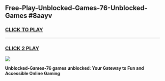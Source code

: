 
## Free-Play-Unblocked-Games-76-Unblocked-Games #8aayv
<h3>
<a href="https://news.freeplayer.one?title=Unblocked-Games-76&ref=8M">CLICK TO PLAY</a></h3>
<hr>

<h3>
<a href="https://news.freeplayer.one?title=Unblocked-Games-76&ref=8M">CLICK 2 PLAY</a>
  
</h3>

<a href="https://news.freeplayer.one?title=Unblocked-Games-76&ref=8M"><img src="https://clearcache.store/games.png"></a>


**Unblocked-Games-76 games unblocked: Your Gateway to Fun and Accessible Online Gaming**
